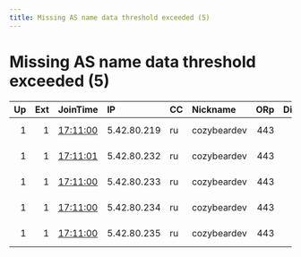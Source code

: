 ```yaml
---
title: Missing AS name data threshold exceeded (5)
---
```


# Missing AS name data threshold exceeded (5)

|   Up |   Ext | JoinTime                                                                                              | IP          | CC   | Nickname    |   ORp |   Dirp | Version   | Contact                  | OS    |   eFamMembers |
|-----:|------:|:------------------------------------------------------------------------------------------------------|:------------|:-----|:------------|------:|-------:|:----------|:-------------------------|:------|--------------:|
|    1 |     1 | [17:11:00](https://nusenu.github.io/OrNetStats/w/relay/1813C509524BED53F293EAEA027A86506A328235.html) | 5.42.80.219 | ru   | cozybeardev |   443 |      0 | 0.4.7.13  | email:tor shadowbrokers. | Linux |            24 |
|    1 |     1 | [17:11:01](https://nusenu.github.io/OrNetStats/w/relay/3EBDF7359190ACC0E23E5BA3B9C046668DF85114.html) | 5.42.80.232 | ru   | cozybeardev |   443 |      0 | 0.4.7.13  | email:tor shadowbrokers. | Linux |            24 |
|    1 |     1 | [17:11:00](https://nusenu.github.io/OrNetStats/w/relay/5EAA3069C8655BD6396F313BAD59E779B347C53C.html) | 5.42.80.233 | ru   | cozybeardev |   443 |      0 | 0.4.7.13  | email:tor shadowbrokers. | Linux |            24 |
|    1 |     1 | [17:11:00](https://nusenu.github.io/OrNetStats/w/relay/2A134CF4E3CC5C7F77F331177791843794B96068.html) | 5.42.80.234 | ru   | cozybeardev |   443 |      0 | 0.4.7.13  | email:tor shadowbrokers. | Linux |            24 |
|    1 |     1 | [17:11:00](https://nusenu.github.io/OrNetStats/w/relay/FC8AD114F816FB8CF20D19E4E5AFFD0D6780F3DF.html) | 5.42.80.235 | ru   | cozybeardev |   443 |      0 | 0.4.7.13  | email:tor shadowbrokers. | Linux |            24 |
